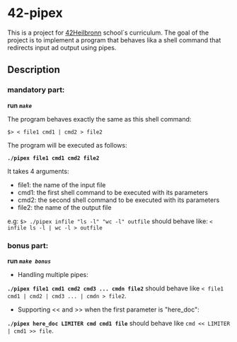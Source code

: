 # 42-pipex

This is a project for [42Heilbronn](https://www.42heilbronn.de/en/curriculum/) school`s curriculum.
The goal of the project is to implement a program that behaves lika a shell command that redirects input ad output using pipes.

## Description
### mandatory part:
**run _`make`_**

The program behaves exactly the same as this shell command:

`$> < file1 cmd1 | cmd2 > file2`

The program will be executed as follows:

__`./pipex file1 cmd1 cmd2 file2`__

It takes 4 arguments:
+ file1: the name of the input file
+ cmd1: the first shell command to be executed with its parameters
+ cmd2: the second shell command to be executed with its parameters
+ file2: the name of the output file

e.g:
`$> ./pipex infile "ls -l" "wc -l" outfile` should behave like: `< infile ls -l | wc -l > outfile`

### bonus part:
**run _`make bonus`_**

+ Handling multiple pipes:

 __`./pipex file1 cmd1 cmd2 cmd3 ... cmdn file2`__ should behave like `< file1 cmd1 | cmd2 | cmd3 ... | cmdn > file2`.
+ Supporting << and >> when the first parameter is "here_doc":

 __`./pipex here_doc LIMITER cmd cmd1 file`__ should behave like `cmd << LIMITER | cmd1 >> file`.



